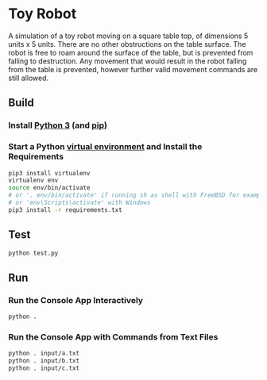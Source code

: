 # Toy Robot

A simulation of a toy robot moving on a square table top, of dimensions 5 units x 5 units. There are no other obstructions on the table surface. The robot is free to roam around the surface of the table, but is prevented from falling to destruction. Any movement that would result in the robot falling from the table is prevented,
however further valid movement commands are still allowed.

## Build

### Install [Python 3](https://www.python.org/) (and [pip](http://www.pip-installer.org))

### Start a Python [virtual environment](https://virtualenv.pypa.io/en/latest/) and Install the Requirements

```sh
pip3 install virtualenv
virtualenv env
source env/bin/activate
# or '. env/bin/activate' if running sh as shell with FreeBSD for example
# or 'env\Scripts\activate' with Windows
pip3 install -r requirements.txt
```

## Test

```sh
python test.py
```

## Run

### Run the Console App Interactively

```sh
python .
```

### Run the Console App with Commands from Text Files

```sh
python . input/a.txt
python . input/b.txt
python . input/c.txt
```
